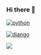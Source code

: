 ### Hi there 👋

[![python](https://img.shields.io/badge/Python-3776AB?style=for-the-badge&logo=python&logoColor=white)](https://github.com/JuanBindez/auto)

[![django](https://img.shields.io/badge/Django-092E20?style=for-the-badge&logo=django&logoColor=white)]()

[![](https://img.shields.io/badge/Bootstrap-563D7C?style=for-the-badge&logo=bootstrap&logoColor=white)]()

[![]()]()
